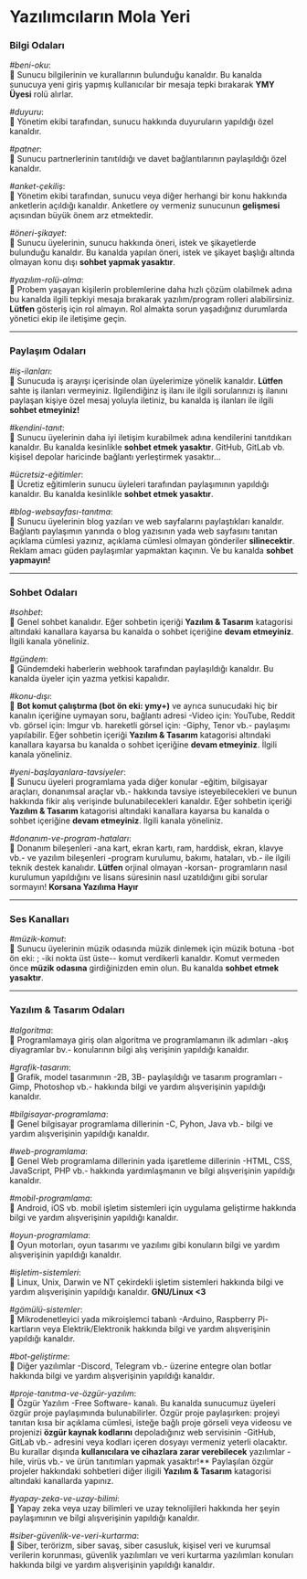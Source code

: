 # Yazılımcıların Mola Yeri

### Bilgi Odaları
*#beni-oku*:<br/>
:small_blue_diamond: Sunucu bilgilerinin ve kurallarının bulunduğu kanaldır. Bu kanalda sunucuya yeni giriş yapmış kullanıcılar bir mesaja tepki bırakarak **YMY Üyesi** rolü alırlar.<br>

*#duyuru*:<br/>
:small_blue_diamond: Yönetim ekibi tarafından, sunucu hakkında duyuruların yapıldığı özel kanaldır.<br/>

*#patner*:<br/>
:small_blue_diamond: Sunucu partnerlerinin tanıtıldığı ve davet bağlantılarının paylaşıldığı özel kanaldır.<br/>

*#anket-çekiliş*:<br/>
:small_blue_diamond: Yönetim ekibi tarafından, sunucu veya diğer herhangi bir konu hakkında anketlerin açıldığı kanaldır. Anketlere oy vermeniz sunucunun **gelişmesi** açısından büyük önem arz etmektedir.<br/>

*#öneri-şikayet*:<br/>
:small_blue_diamond: Sunucu üyelerinin, sunucu hakkında öneri, istek ve şikayetlerde bulunduğu kanaldır. Bu kanalda yapılan öneri, istek ve şikayet başlığı altında olmayan konu dışı **sohbet yapmak yasaktır**.<br/>

*#yazılım-rolü-alma*:<br/>
:small_blue_diamond: Probem yaşayan kişilerin problemlerine daha hızlı çözüm olabilmek adına bu kanalda ilgili tepkiyi mesaja bırakarak yazılım/program rolleri alabilirsiniz. **Lütfen** gösteriş için rol almayın. Rol almakta sorun yaşadığınız durumlarda yönetici ekip ile iletişime geçin.<br>

<hr>

### Paylaşım Odaları
*#iş-ilanları*:<br/>
:small_blue_diamond: Sunucuda iş arayışı içerisinde olan üyelerimize yönelik kanaldır. **Lütfen** sahte iş ilanları vermeyiniz. İlgilendiğinz iş ilanı ile ilgili sorularınızı iş ilanını paylaşan kişiye özel mesaj yoluyla iletiniz, bu kanalda iş ilanları ile ilgili **sohbet etmeyiniz!**<br/>

*#kendini-tanıt*:<br/>
:small_blue_diamond: Sunucu üyelerinin daha iyi iletişim kurabilmek adına kendilerini tanıtdıkarı kanaldır. Bu kanalda kesinlikle **sohbet etmek yasaktır**. GitHub, GitLab vb. kişisel depolar haricinde bağlantı yerleştirmek yasaktır...<br/>

*#ücretsiz-eğitimler*:<br/>
:small_blue_diamond: Ücretiz eğitimlerin sunucu üyleleri tarafından paylaşımının yapıldığı kanaldır. Bu kanalda kesinlikle **sohbet etmek yasaktır**.<br/>

*#blog-websayfası-tanıtma*:<br/>
:small_blue_diamond: Sunucu üyelerinin blog yazıları ve web sayfalarını paylaştıkları kanaldır. Bağlantı paylaşımın yanında o blog yazısının yada web sayfasını tanıtan açıklama cümlesi yazınız, açıklama cümlesi olmayan gönderiler **silinecektir**. Reklam amacı güden paylaşımlar yapmaktan kaçının. Ve bu kanalda **sohbet yapmayın!**<br/>

<hr>

### Sohbet Odaları
*#sohbet*:<br/>
:small_blue_diamond: Genel sohbet kanalıdır. Eğer sohbetin içeriği **Yazılım & Tasarım** katagorisi altındaki kanallara kayarsa bu kanalda o sohbet içeriğine **devam etmeyiniz**. İlgili kanala yöneliniz.<br/>

*#gündem*:<br/>
:small_blue_diamond: Gündemdeki haberlerin webhook tarafından paylaşıldığı kanaldır. Bu kanalda üyeler için yazma yetkisi kapalıdır.<br/>

*#konu-dışı*:<br/>
:small_blue_diamond: **Bot komut çalıştırma (bot ön eki: ymy+)** ve ayrıca sunucudaki hiç bir kanalın içeriğine uymayan soru, bağlantı adresi -Video için: YouTube, Reddit vb. görsel için: Imgur vb. hareketli görsel için: -Giphy, Tenor vb.- paylaşımı yapılabilir. Eğer sohbetin içeriği **Yazılım & Tasarım** katagorisi altındaki kanallara kayarsa bu kanalda o sohbet içeriğine **devam etmeyiniz**. İlgili kanala yöneliniz.<br/>

*#yeni-başlayanlara-tavsiyeler*:<br/>
:small_blue_diamond: Sunucu üyeleri programlama yada diğer konular -eğitim, bilgisayar araçları, donanımsal araçlar vb.- hakkında tavsiye isteyebilecekleri ve bunun hakkında fikir alış verişinde bulunabilecekleri kanaldır. Eğer sohbetin içeriği **Yazılım & Tasarım** katagorisi altındaki kanallara kayarsa bu kanalda o sohbet içeriğine **devam etmeyiniz**. İlgili kanala yöneliniz.<br/>

*#donanım-ve-program-hataları*:<br/>
:small_blue_diamond: Donanım bileşenleri -ana kart, ekran kartı, ram, harddisk, ekran, klavye vb.- ve yazılım bileşenleri -program kurulumu, bakımı, hataları, vb.- ile ilgili teknik destek kanalıdır. **Lütfen** orjinal olmayan -korsan- programların nasıl kurulumun yapıldığını ve lisans süresinin nasıl uzatıldığını gibi sorular sormayın! **Korsana Yazılıma Hayır**<br/>

<hr>

### Ses Kanalları
*#müzik-komut*:<br/>
:small_blue_diamond: Sunucu üyelerinin müzik odasında müzik dinlemek için müzik botuna -bot ön eki: ; -iki nokta üst üste-- komut verdikerli kanaldır. Komut vermeden önce **müzik odasına** girdiğinizden emin olun. Bu kanalda **sohbet etmek yasaktır**.<br/>

<hr>

### Yazılım & Tasarım Odaları
*#algoritma*:<br/>
:small_blue_diamond: Programlamaya giriş olan algoritma ve programlamanın ilk adımları -akış diyagramlar bv.- konularının bilgi alış verişinin yapıldığı kanaldır.<br/>

*#grafik-tasarım*:<br/>
:small_blue_diamond: Grafik, model tasarımının -2B, 3B- paylaşıldığı ve tasarım programları -Gimp, Photoshop vb.- hakkında  bilgi ve yardım alışverişinin yapıldığı kanaldır.<br/>

*#bilgisayar-programlama*:<br/>
:small_blue_diamond: Genel bilgisayar programlama dillerinin -C, Pyhon, Java vb.- bilgi ve yardım alışverişinin yapıldığı kanaldır.<br/>

*#web-programlama*:<br/>
:small_blue_diamond: Genel Web programlama dillerinin yada işaretleme dillerinin -HTML, CSS, JavaScript, PHP vb.- hakkında yardımlaşmanın ve bilgi alışverişinin yapıldığı kanaldır.<br/>

*#mobil-programlama*:<br/>
:small_blue_diamond: Android, iOS vb. mobil işletim sistemleri için uygulama geliştirme hakkında bilgi ve yardım alışverişinin yapıldığı kanaldır.<br/>

*#oyun-programlama*:<br/>
:small_blue_diamond: Oyun motorları, oyun tasarımı ve yazılımı gibi konuların bilgi ve yardım alışverişinin yapıldığı kanaldır.<br/>

*#işletim-sistemleri*:<br/>
:small_blue_diamond: Linux, Unix, Darwin ve NT çekirdekli işletim sistemleri hakkında bilgi ve yardım alışverişinin yapıldığı kanaldır. **GNU/Linux <3**<br/>

*#gömülü-sistemler*:<br/>
:small_blue_diamond: Mikrodenetleyici yada mikroişlemci tabanlı -Arduino, Raspberry Pi- kartların veya Elektrik/Elektronik hakkında bilgi ve yardım alışverişinin yapıldığı kanaldır.<br/>

*#bot-geliştirme*:<br/>
:small_blue_diamond: Diğer yazılımlar -Discord, Telegram vb.- üzerine entegre olan botlar hakkında bilgi ve yardım alışverişinin yapıldığı kanaldır.<br/>

*#proje-tanıtma-ve-özgür-yazılım*:<br/>
:small_blue_diamond: Özgür Yazılım -Free Software- kanalı. Bu kanalda sunucumuz üyeleri özgür proje paylaşımında bulunabilirler. Özgür proje paylaşırken: projeyi tanıtan kısa bir açıklama cümlesi, isteğe bağlı proje görseli veya videosu ve projenizi **özgür kaynak kodlarını** depoladığınız web servisinin -GitHub, GitLab vb.- adresini veya kodları içeren dosyayı vermeniz yeterli olacaktır. Bu kurallar dışında **kullanıcılara ve cihazlara zarar verebilecek** yazılımlar -hile, virüs vb.- ve ürün tanıtımları yapmak yasaktır!** Paylaşılan özgür projeler hakkındaki sohbetleri diğer iligili **Yazılım & Tasarım** katagorisi altındaki kanallarda yapınız.<br/>

*#yapay-zeka-ve-uzay-bilimi*:<br/>
:small_blue_diamond: Yapay zeka veya uzay bilimleri ve uzay teknolijileri hakkında her şeyin paylaşımının ve bilgi alışverişinin yapıldığı kanaldır.<br/>

*#siber-güvenlik-ve-veri-kurtarma*:<br/>
:small_blue_diamond: Siber, terörizm, siber savaş, siber casusluk, kişisel veri ve kurumsal verilerin korunması, güvenlik yazılımları ve veri kurtarma yazılımları konuları hakkında bilgi ve yardım alışverişinin yapıldığı kanaldır.<br/>

